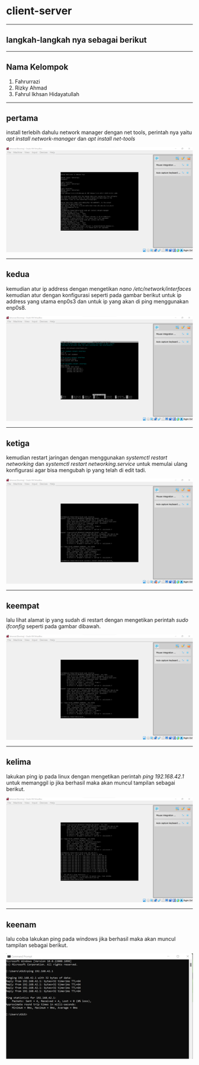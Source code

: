 # client-server
---
## langkah-langkah nya sebagai berikut
---
## Nama Kelompok
1. Fahrurrazi 
2. Rizky Ahmad
3. Fahrul Ikhsan Hidayatullah
---
**pertama**
---
install terlebih dahulu network manager dengan net tools, perintah nya yaitu *apt install network-manager* dan *apt install net-tools* 

<img src="install_network_manager_dan_net_tools.png">

---
**kedua**
---
kemudian atur ip address dengan mengetikan *nano /etc/network/interfaces* kemudian atur dengan konfigurasi seperti pada gambar berikut untuk ip address yang utama enp0s3 dan untuk ip yang akan di ping menggunakan enp0s8.

<img src="atur_ip_primary_dan_ip_sekunder_untuk_melakukan_ping.png">

---
**ketiga**
---
kemudian restart jaringan dengan menggunakan *systemctl restart networking* dan *systemctl restart networking.service* untuk memulai ulang konfigurasi agar bisa mengubah ip yang telah di edit tadi.

<img src="restart_jaringan_dengan_mengetikan_perintah_sebagai_berikut.png">

---
**keempat**
---
lalu lihat alamat ip yang sudah di restart dengan mengetikan perintah *sudo ifconfig* seperti pada gambar dibawah.

<img src="lihat_hasil_dengan_mengetikan_sudo_ifconfig.png">

---
**kelima**
---
lakukan ping ip pada linux dengan mengetikan perintah *ping 192.168.42.1* untuk memanggil ip jika berhasil maka akan muncul tampilan sebagai berikut.

<img src="coba_lakukan_ping_pada_ip_di_linux_jika_berhasil_akan_muncul_hasil_sebagai_berikut.png">

---
**keenam**
---
lalu coba lakukan ping pada windows jika berhasil maka akan muncul tampilan sebagai berikut.

<img src="coba_ping_ip_linux_dengan_cmd_windows.png">
